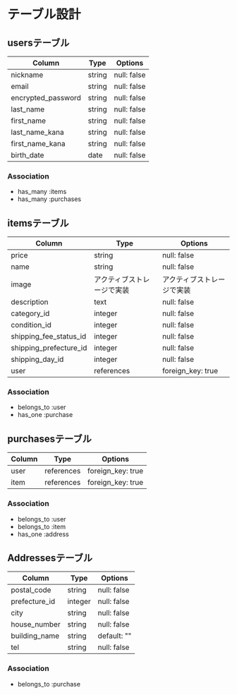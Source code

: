 # テーブル設計

## usersテーブル

| Column                    | Type   | Options     | 
| ------------------------- | ------ | ----------- | 
| nickname                  | string | null: false | 
| email                     | string | null: false | 
| encrypted_password        | string | null: false | 
| last_name                 | string | null: false | 
| first_name                | string | null: false | 
| last_name_kana            | string | null: false | 
| first_name_kana           | string | null: false | 
| birth_date                | date   | null: false | 

### Association
- has_many :items
- has_many :purchases

## itemsテーブル

| Column                 | Type                       | Options                    | 
| ---------------------- | -------------------------- | -------------------------- | 
| price                  | string                     | null: false                | 
| name                   | string                     | null: false                | 
| image                  | アクティブストレージで実装 | アクティブストレージで実装 | 
| description            | text                       | null: false                | 
| category_id            | integer                    | null: false                | 
| condition_id           | integer                    | null: false                | 
| shipping_fee_status_id | integer                    | null: false                | 
| shipping_prefecture_id | integer                    | null: false                | 
| shipping_day_id        | integer                    | null: false                | 
| user                   | references                 | foreign_key: true          | 

### Association
- belongs_to :user
- has_one :purchase

## purchasesテーブル

| Column | Type       | Options           | 
| -------| ---------- | ----------------- | 
| user   | references | foreign_key: true | 
| item   | references | foreign_key: true | 

### Association
- belongs_to :user
- belongs_to :item
- has_one :address

## Addressesテーブル

| Column        | Type    | Options     | 
| ------------- | ------- | ----------- | 
| postal_code   | string  | null: false | 
| prefecture_id | integer | null: false | 
| city          | string  | null: false | 
| house_number  | string  | null: false | 
| building_name | string  | default: "" | 
| tel           | string  | null: false | 

### Association
- belongs_to :purchase